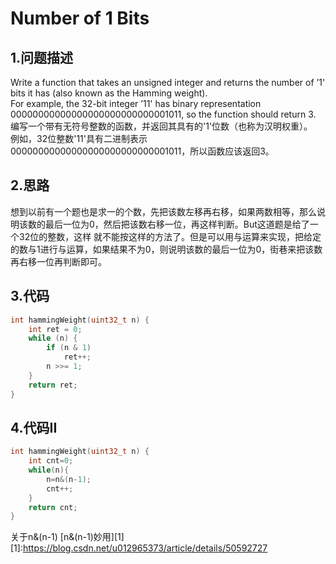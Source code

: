 Number of 1 Bits
===

1.问题描述
---

Write a function that takes an unsigned integer and returns the number of ’1' bits it has (also known as the Hamming weight).<br>
For example, the 32-bit integer ’11' has binary representation 00000000000000000000000000001011, so the function should return 3.<br>
编写一个带有无符号整数的函数，并返回其具有的'1'位数（也称为汉明权重）。<br>
例如，32位整数'11'具有二进制表示00000000000000000000000000001011，所以函数应该返回3。<br>

2.思路
---

想到以前有一个题也是求一的个数，先把该数左移再右移，如果两数相等，那么说明该数的最后一位为0，然后把该数右移一位，再这样判断。But这道题是给了一个32位的整数，这样
就不能按这样的方法了。但是可以用与运算来实现，把给定的数与1进行与运算，如果结果不为0，则说明该数的最后一位为0，街巷来把该数再右移一位再判断即可。

3.代码
---

```c
int hammingWeight(uint32_t n) {
    int ret = 0;
    while (n) {
        if (n & 1)
            ret++;
        n >>= 1;
    }
    return ret;
}
```

4.代码II
---

```c
int hammingWeight(uint32_t n) {
    int cnt=0;
    while(n){
        n=n&(n-1);
        cnt++;
    }
    return cnt;
}
```

关于n&(n-1)      [n&(n-1)妙用][1]<br>
[1]:https://blog.csdn.net/u012965373/article/details/50592727
